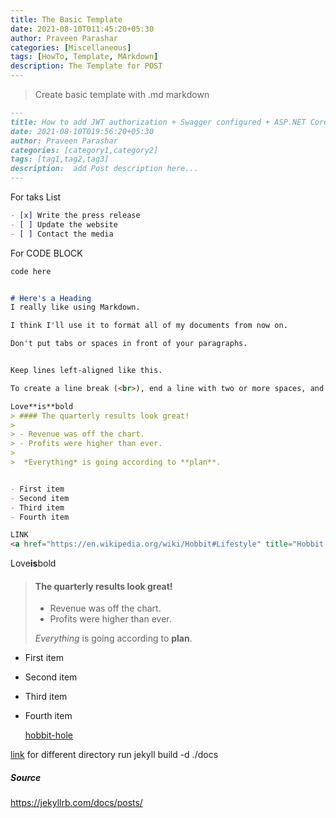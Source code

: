 ```yaml
---
title: The Basic Template
date: 2021-08-10T011:45:20+05:30
author: Praveen Parashar
categories: [Miscellaneous]
tags: [HowTo, Template, MArkdown]
description: The Template for POST
---
```

>Create basic template with .md markdown
```markdown
---
title: How to add JWT authorization + Swagger configured + ASP.NET Core 3.1 API with AzureAD
date: 2021-08-10T019:56:20+05:30
author: Praveen Parashar
categories: [category1,category2]
tags: [tag1,tag2,tag3]
description:  add Post description here...
---
```

For taks List
```markdown
- [x] Write the press release
- [ ] Update the website
- [ ] Contact the media

```
For CODE BLOCK
```markdown
code here
```

```markdown

# Here's a Heading
I really like using Markdown.

I think I'll use it to format all of my documents from now on.

Don't put tabs or spaces in front of your paragraphs.  


Keep lines left-aligned like this.

To create a line break (<br>), end a line with two or more spaces, and then type return    

Love**is**bold
> #### The quarterly results look great!
>
> - Revenue was off the chart.
> - Profits were higher than ever.
>
>  *Everything* is going according to **plan**.  


- First item
- Second item
- Third item
- Fourth item

LINK
<a href="https://en.wikipedia.org/wiki/Hobbit#Lifestyle" title="Hobbit lifestyles">hobbit-hole</a>
```

Love**is**bold
> #### The quarterly results look great!
>
> - Revenue was off the chart.
> - Profits were higher than ever.
>
>  *Everything* is going according to **plan**.

- First item
- Second item
- Third item
- Fourth item

  <a href="https://en.wikipedia.org/wiki/Hobbit#Lifestyle" title="Hobbit lifestyles">hobbit-hole</a>  
  
[link](https://www.example.com/my%20great%20page)
for different directory run 
jekyll build -d ./docs 

##### Source
https://jekyllrb.com/docs/posts/
